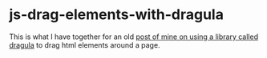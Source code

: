 # js-drag-elements-with-dragula

This is what I have together for an old [post of mine on using a library called dragula](https://dustinpfister.github.io/2017/12/04/js-drag-elements-with-dragula/) to drag html elements around a page.
